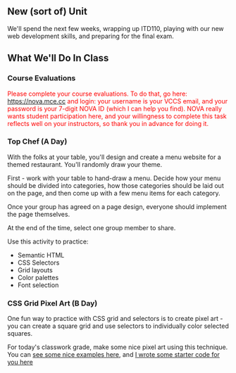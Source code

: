 ## New (sort of) Unit
We'll spend the next few weeks, wrapping up ITD110, playing with our new web development skills, and preparing for the final exam.

## What We'll Do In Class

### Course Evaluations
<p style="color: red;">
Please complete your course evaluations. To do that, go here:
<a href="https://nova.mce.cc">https://nova.mce.cc</a> and login: your username is your VCCS email, and your password is your 7-digit NOVA ID (which I can help you find).
NOVA really wants student participation here, and
your willingness to complete this task reflects well on your instructors, so
thank you in advance for doing it.
</p>

### Top Chef (A Day)

With the folks at your table, you'll design and create a menu website for a themed restaurant. You'll randomly draw your theme.

First - work with your table to hand-draw a menu. Decide how your menu should be divided into categories, how those categories should be laid out on the page, and then come up with a few menu items for each category.

Once your group has agreed on a page design, everyone should implement the page themselves.

At the end of the time, select one group member to share.

Use this activity to practice:
- Semantic HTML
- CSS Selectors
- Grid layouts
- Color palettes
- Font selection

### CSS Grid Pixel Art (B Day)
One fun way to practice with CSS grid and selectors is to create pixel art - you can create a square grid and use selectors to individually color selected squares.

For today's classwork grade, make some nice pixel art using this technique. You can [see some nice examples here](https://css-tricks.com/fun-times-css-pixel-art/), and [I wrote some starter code for you here](https://github.com/CJonesExample/CJonesExample.github.io/blob/main/art_example.html)

